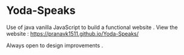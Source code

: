 # Yoda-Speaks
Use of java vanilla JavaScript to build a functional website .
View the website : https://pranavk1511.github.io/Yoda-Speaks/

Always open to design improvements .
